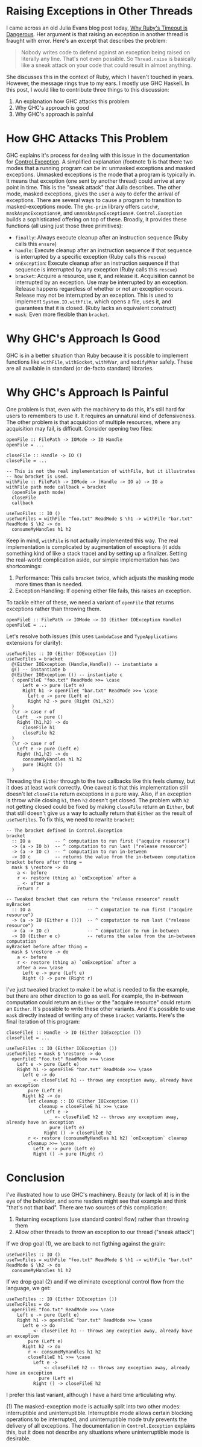 # Raising Exceptions in Other Threads

I came across an old Julia Evans blog post today,
[Why Ruby's Timeout is Dangerous](https://jvns.ca/blog/2015/11/27/why-rubys-timeout-is-dangerous-and-thread-dot-raise-is-terrifying/).
Her argument is that raising an exception in another thread is fraught with error.
Here's an excerpt that describes the problem:

> Nobody writes code to defend against an exception being raised on
> literally any line. That's not even possible. So `Thread.raise`
> is basically like a sneak attack on your code that could result
> in almost anything.

She discusses this in the context of Ruby, which I haven't touched in years.
However, the message rings true to my ears.
I mostly use GHC Haskell.
In this post, I would like to contribute three things to this discussion:

1. An explanation how GHC attacks this problem
2. Why GHC's approach is good
3. Why GHC's approach is painful

# How GHC Attacks This Problem

GHC explains it's process for dealing with this issue in the documentation for
[Control.Exception](https://hackage.haskell.org/package/base-4.16.1.0/docs/Control-Exception.html).
A simplified explanation (footnote 1) is that there two modes that a running program can be in: unmasked exceptions and masked exceptions.
Unmasked exceptions is the mode that a program is typically in.
It means that exception (one sent by another thread) could arrive at any point in time.
This is the "sneak attack" that Julia describes.
The other mode, masked exceptions, gives the user a way to defer the arrival of exceptions.
There are several ways to cause a program to transition to masked-exceptions mode.
The `ghc-prim` library offers `catch#`, `maskAsyncExceptions#`, and `unmaskAsyncExceptions#`.
`Control.Exception` builds a sophisticated offering on top of these.
Broadly, it provides these functions (all using just those three primitives):

* `finally`: Always execute cleanup after an instruction sequence (Ruby calls this `ensure`)
* `handle`: Execute cleanup after an instruction sequence if that sequence is interrupted by a specific exception (Ruby calls this `rescue`)
* `onException`: Execute cleanup after an instruction sequence if that sequence is interrupted by any exception (Ruby calls this `rescue`)
* `bracket`: Acquire a resource, use it, and release it.
  Acquisition cannot be interrupted by an exception.
  Use may be interrupted by an exception.
  Release happens regardless of whether or not an exception occurs.
  Release may not be interrupted by an exception.
  This is used to implement `System.IO.withFile`, which opens a file, uses it, and guarantees that it is closed.
  (Ruby lacks an equivalent construct)
* `mask`: Even more flexible than `bracket`.

# Why GHC's Approach Is Good

GHC is in a better situation than Ruby because it is possible to implement
functions like `withFile`, `withSocket`, `withMVar`, and `modifyMVar` safely.
These are all available in standard (or de-facto standard) libraries.

# Why GHC's Approach Is Painful

One problem is that, even with the machinery to do this, it's still hard for
users to remembers to use it. It requires an unnatural kind of defensiveness.
The other problem is that acquisition of multiple resources, where any acquisition may fail, is difficult.
Consider opening two files:

    openFile :: FilePath -> IOMode -> IO Handle
    openFile = ...

    closeFile :: Handle -> IO ()
    closeFile = ...

    -- This is not the real implementation of withFile, but it illustrates
    -- how bracket is used.
    withFile :: FilePath -> IOMode -> (Handle -> IO a) -> IO a
    withFile path mode callback = bracket
      (openFile path mode)
      closeFile
      callback

    useTwoFiles :: IO ()
    useTwoFiles = withFile "foo.txt" ReadMode $ \h1 -> withFile "bar.txt" ReadMode $ \h2 -> do
      consumeMyHandles h1 h2

Keep in mind, `withFile` is not actually implemented this way.
The real implementation is complicated by augmentation of exceptions (it adds something kind of like a stack trace) and by setting up a finalizer.
Setting the real-world complication aside, our simple implementation has two shortcomings:

1. Performance: This calls `bracket` twice, which adjusts the masking mode more times than is needed.
2. Exception Handling: If opening either file fails, this raises an exception.

To tackle either of these, we need a variant of `openFile` that returns
exceptions rather than throwing them.

    openFileE :: FilePath -> IOMode -> IO (Either IOException Handle)
    openFileE = ...

Let's resolve both issues (this uses `LambdaCase` and `TypeApplications` extensions for clarity):

    useTwoFiles :: IO (Either IOException ())
    useTwoFiles = bracket
      @(Either IOException (Handle,Handle)) -- instantiate a
      @() -- instantiate b
      @(Either IOException ()) -- instantiate c
      ( openFileE "foo.txt" ReadMode >>= \case
          Left e -> pure (Left e)
          Right h1 -> openFileE "bar.txt" ReadMode >>= \case
            Left e -> pure (Left e)
            Right h2 -> pure (Right (h1,h2))
      )
      (\r -> case r of
        Left _ -> pure ()
        Right (h1,h2) -> do
          closeFile h1
          closeFile h2
      )
      (\r -> case r of
        Left e -> pure (Left e)
        Right (h1,h2) -> do
          consumeMyHandles h1 h2
          pure (Right ())
      )

Threading the `Either` through to the two callbacks like this feels clumsy,
but it does at least work correctly.
One caveat is that this implementation still doesn't let `closeFile` return exceptions in a pure way.
Also, if an exception is throw while closing `h1`, then `h2` doesn't get closed. 
The problem with `h2` not getting closed could be fixed by making `closeFile` return an `Either`,
but that still doesn't give us a way to actually return that `Either` as the
result of `useTwoFiles`. To fix this, we need to rewrite `bracket`:

    -- The bracket defined in Control.Exception
    bracket
      :: IO a         -- ^ computation to run first ("acquire resource")
      -> (a -> IO b)  -- ^ computation to run last ("release resource")
      -> (a -> IO c)  -- ^ computation to run in-between
      -> IO c         -- returns the value from the in-between computation
    bracket before after thing =
      mask $ \restore -> do
        a <- before
        r <- restore (thing a) `onException` after a
        _ <- after a
        return r

    -- Tweaked bracket that can return the "release resource" result
    myBracket
      :: IO a                     -- ^ computation to run first ("acquire resource")
      -> (a -> IO (Either e ()))  -- ^ computation to run last ("release resource")
      -> (a -> IO c)              -- ^ computation to run in-between
      -> IO (Either e c)          -- returns the value from the in-between computation
    myBracket before after thing =
      mask $ \restore -> do
        a <- before
        r <- restore (thing a) `onException` after a
        after a >>= \case
          Left e -> pure (Left e)
          Right () -> pure (Right r)

I've just tweaked bracket to make it be what is needed to fix the example, but there are
other direction to go as well.
For example, the in-between computation could return an `Either` or the "acquire resource"
could return an `Either`.
It's possible to write these other variants.
And it's possible to use `mask` directly instead of writing any of these `bracket` variants.
Here's the final iteration of this program:

    closeFileE :: Handle -> IO (Either IOException ())
    closeFileE = ...

    useTwoFiles :: IO (Either IOException ())
    useTwoFiles = mask $ \restore -> do
      openFileE "foo.txt" ReadMode >>= \case
        Left e -> pure (Left e)
        Right h1 -> openFileE "bar.txt" ReadMode >>= \case
          Left e -> do
            _ <- closeFileE h1 -- throws any exception away, already have an exception
            pure (Left e)
          Right h2 -> do
            let cleanup :: IO (Either IOException ())
                cleanup = closeFileE h1 >>= \case
                  Left e -> 
                    _ <- closeFileE h2 -- throws any exception away, already have an exception
                    pure (Left e)
                  Right () -> closeFileE h2
            r <- restore (consumeMyHandles h1 h2) `onException` cleanup
            cleanup >>= \case
              Left e -> pure (Left e)
              Right () -> pure (Right r)

# Conclusion

I've illustrated how to use GHC's machinery. Beauty (or lack of it) is in the
eye of the beholder, and some readers might see that example and think
"that's not that bad". There are two sources of this complication:

1. Returning exceptions (use standard control flow) rather than throwing them
2. Allow other threads to throw an exception to our thread ("sneak attack")

If we drop goal (1), we are back to not figthing against the grain:

    useTwoFiles :: IO ()
    useTwoFiles = withFile "foo.txt" ReadMode $ \h1 -> withFile "bar.txt" ReadMode $ \h2 -> do
      consumeMyHandles h1 h2

If we drop goal (2) and if we eliminate exceptional control flow from the language, we get:

    useTwoFiles :: IO (Either IOException ())
    useTwoFiles = do
      openFileE "foo.txt" ReadMode >>= \case
        Left e -> pure (Left e)
        Right h1 -> openFileE "bar.txt" ReadMode >>= \case
          Left e -> do
            _ <- closeFileE h1 -- throws any exception away, already have an exception
            pure (Left e)
          Right h2 -> do
            r <- consumeMyHandles h1 h2
            closeFileE h1 >>= \case
              Left e -> 
                _ <- closeFileE h2 -- throws any exception away, already have an exception
                pure (Left e)
              Right () -> closeFileE h2

I prefer this last variant, although I have a hard time articulating why.

(1) The masked-exception mode is actually split into two other modes:
    interruptible and uninterruptible. Interruptible mode allows certain
    blocking operations to be interrupted, and uninterruptible mode
    truly prevents the delivery of all exceptions. The documentation
    in `Control.Exception` explains this, but it does not describe any
    situations where uninterruptible mode is desirable.
